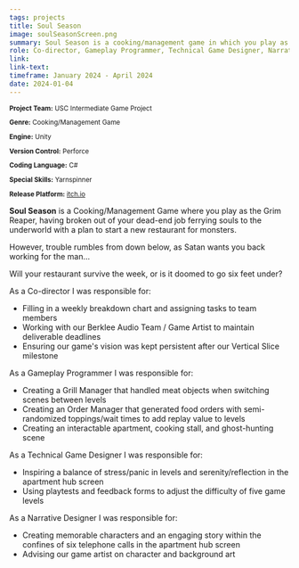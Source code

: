 ```yaml
---
tags: projects
title: Soul Season
image: soulSeasonScreen.png
summary: Soul Season is a cooking/management game in which you play as the Grim Reaper, having broken out of your dead-end job ferrying souls to the underworld with a plan to start a new restaurant for monsters.
role: Co-director, Gameplay Programmer, Technical Game Designer, Narrative Designer
link:
link-text:
timeframe: January 2024 - April 2024
date: 2024-01-04
---
```

<div class="textspace mt-8" style="font-size: smaller;">
    <p><strong>Project Team:</strong> USC Intermediate Game Project</p>
    <p><strong>Genre:</strong> Cooking/Management Game</p>
    <p><strong>Engine:</strong> Unity</p>
    <p><strong>Version Control:</strong> Perforce</p>
    <p><strong>Coding Language:</strong> C#</p>
    <p><strong>Special Skills:</strong> Yarnspinner</p>
    <p><strong>Release Platform:</strong> <a href="https://lukeandersen.itch.io/soul-season" class="highlight underline hover:text-purple-800">itch.io</a></p>
</div>


<div class = "textspace mt-8">
<p class = ""><strong>Soul Season</strong> is a Cooking/Management Game where you play as the Grim Reaper, having broken out of your dead-end job ferrying souls to the underworld with a plan to start a new restaurant for monsters.</p>
<p>However, trouble rumbles from down below, as Satan wants you back working for the man…</p>
<p></p>Will your restaurant survive the week, or is it doomed to go six feet under?</p>
</div>

<div class = "textspace-no-margin my-8">
<p>As a <span class = "highlight">Co-director</span> I was responsible for:</p>
<ul class = "list-disc ml-4">
    <li>Filling in a weekly breakdown chart and assigning tasks to team members</li>
    <li>Working with our Berklee Audio Team / Game Artist to maintain deliverable deadlines</li>
    <li>Ensuring our game's vision was kept persistent after our Vertical Slice milestone</li>
</ul>
</div>

<div class = "textspace-no-margin my-8">
<p>As a <span class = "highlight">Gameplay Programmer</span> I was responsible for:</p>
<ul class = "list-disc ml-4">
    <li>Creating a Grill Manager that handled meat objects when switching scenes between levels</li>
    <li>Creating an Order Manager that generated food orders with semi-randomized toppings/wait times to add replay value to levels</li>
    <li>Creating an interactable apartment, cooking stall, and ghost-hunting scene</li>
</ul>
</div>


<div class = "textspace-no-margin my-8">
<p>As a <span class = "highlight">Technical Game Designer</span> I was responsible for:</p>
<ul class = "list-disc ml-4">
    <li>Inspiring a balance of stress/panic in levels and serenity/reflection in the apartment hub screen</li>
    <li>Using playtests and feedback forms to adjust the difficulty of five game levels</li>
</ul>
</div>

<div class = "textspace-no-margin my-8">
<p>As a <span class = "highlight">Narrative Designer</span> I was responsible for:</p>
<ul class = "list-disc ml-4">
    <li>Creating memorable characters and an engaging story within the confines of six telephone calls in the apartment hub screen</li>
    <li>Advising our game artist on character and background art</li>
</ul>
</div>

